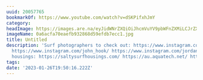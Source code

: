 ```yaml
---
uuid: 20057765
bookmarkOf: https://www.youtube.com/watch?v=dSKPifxhJmY
category: 
headImage: https://images.are.na/eyJidWNrZXQiOiJhcmVuYV9pbWFnZXMiLCJrZXkiOiIyMDA1Nzc2NS9vcmlnaW5hbF8wYTZhY2ZhNzBlYWVmYjkzMjg2OGQ1OWVmZGI3ZWNjMS5qcGciLCJlZGl0cyI6eyJyZXNpemUiOnsid2lkdGgiOjEyMDAsImhlaWdodCI6MTIwMCwiZml0IjoiaW5zaWRlIiwid2l0aG91dEVubGFyZ2VtZW50Ijp0cnVlfSwid2VicCI6eyJxdWFsaXR5Ijo5MH0sImpwZWciOnsicXVhbGl0eSI6OTB9LCJyb3RhdGUiOm51bGx9fQ==?bc=0
imageName: 0a6acfa70eaefb932868d59efdb7ecc1.jpg
title: Untitled
description: 'Surf photographers to check out: https://www.instagram.com/_jackogrady_/
  https://www.instagram.com/john_hook/ https://www.instagram.com/jordangodley/ Surf
  housings: https://saltysurfhousings.com/ https://au.aquatech.net/ https://www.liquideye.net/'
tags: 
date: '2023-01-26T19:50:16.222Z'
---
```


